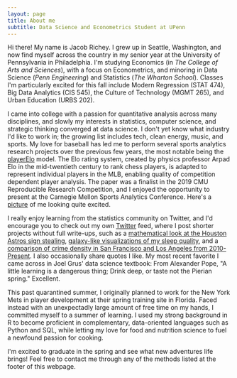 ```yaml
---
layout: page
title: About me
subtitle: Data Science and Econometrics Student at UPenn
---
```


Hi there! My name is Jacob Richey. I grew up in Seattle, Washington, and now find myself across the country in my senior year at the University of Pennsylvania in Philadelphia. I'm studying Economics (in *The College of Arts and Sciences*), with a focus on Econometrics, and minoring in Data Science (*Penn Engineering*) and Statistics (*The Wharton School*). Classes I'm particularly excited for this fall include Modern Regression (STAT 474), Big Data Analytics (CIS 545), the Culture of Technology (MGMT 265), and Urban Education (URBS 202). 

I came into college with a passion for quantitative analysis across many disciplines, and slowly my interests in statistics, computer science, and strategic thinking converged at data science. I don't yet know what industry I'd like to work in; the growing list includes tech, clean energy, music, and sports. My love for baseball has led me to perform several sports analytics research projects over the previous few years, the most notable being the [playerElo](https://jacobrichey.github.io/2019-09-10-playerElo-2019/) model. The Elo rating system, created by physics professor Arpad Elo in the mid-twentieth century to rank chess players, is adapted to represent individual players in the MLB, enabling quality of competition dependent player analysis. The paper was a finalist in the 2019 CMU Reproducible Research Competition, and I enjoyed the opportunity to present at the Carnegie Mellon Sports Analytics Conference. Here's a [picture](https://twitter.com/CMU_Stats/status/1191118563106361347?s=20) of me looking quite excited. 

I really enjoy learning from the statistics community on Twitter, and I'd encourage you to check out my own [Twitter](https://twitter.com/Richey_Jacob) feed, where I post shorter projects without full write-ups, such as a [mathematical look at the Houston Astros sign stealing](https://twitter.com/Richey_Jacob/status/1262454513283166208), [galaxy-like visualizations of my sleep quality](https://twitter.com/Richey_Jacob/status/1196596855100104704), and a [comparison of crime density in San Francisco and Los Angeles from 2010-Present](https://twitter.com/Richey_Jacob/status/1189950161566330880). I also occasionally share quotes I like. My most recent favorite I came across in Joel Grus' data science textbook: From Alexander Pope, "A little learning is a dangerous thing; Drink deep, or taste not the Pierian spring." Excellent.

This past quarantined summer, I originally planned to work for the New York Mets in player development at their spring training site in Florida. Faced instead with an unexpectadly large amount of free time on my hands, I committed myself to a summer of learning. I used my strong background in R to become proficient in complementary, data-oriented languages such as Python and SQL, while letting my love for food and nutrition science to fuel a newfound passion for cooking.  

I'm excited to graduate in the spring and see what new adventures life brings! Feel free to contact me through any of the methods listed at the footer of this webpage.
